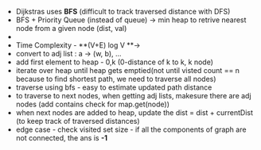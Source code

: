 - Dijkstras uses **BFS** (difficult to track traversed distance with DFS)
- BFS + Priority Queue (instead of queue) -> min heap to retrive nearest node from a given node (dist, val)
-
- Time Complexity - **(V+E) log V **->
​
- convert to adj list : a -> (w, b), ...
- add first element to heap - 0,k (0-distance of k to k, k node)
- iterate over heap until heap gets emptied(not until visted count == n because to find shortest path, we need to traverse all nodes)
- traverse using bfs - easy to estimate updated path distance
- to traverse to next nodes, when getting adj lists, makesure there are adj nodes (add contains check for map.get(node))
- when next nodes are added to heap, update the dist = dist + currentDist (to keep track of traversed distances)
- edge case - check visited set size - if all the components of graph are not connected, the ans is **-1**
